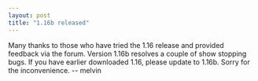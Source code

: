 ```yaml
---
layout: post
title: "1.16b released"
---
```


Many thanks to those who have tried the 1.16 release and provided feedback via the forum. Version 1.16b resolves a couple of show stopping bugs. If you have earlier downloaded 1.16, please update to 1.16b. Sorry for the inconvenience. -- melvin

